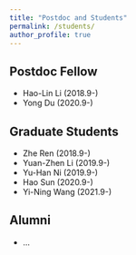 ```yaml
---
title: "Postdoc and Students"
permalink: /students/
author_profile: true
---
```


Postdoc Fellow
---
* Hao-Lin Li (2018.9-)
* Yong Du (2020.9-)


Graduate Students
---
* Zhe Ren (2018.9-)
* Yuan-Zhen Li (2019.9-)
* Yu-Han Ni (2019.9-)
* Hao Sun (2020.9-)
* Yi-Ning Wang (2021.9-)

Alumni
---
* ...